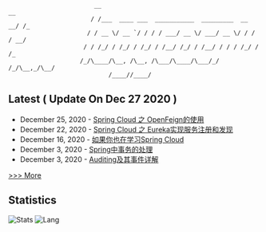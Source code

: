 
```
                        __                                              __ 
                       / /___  ____ ___  ___________  _________  __  __/ /_
                      / / __ \/ __ `/ / / / ___/ __ \/ ___/ __ \/ / / / __/
                     / / /_/ / /_/ / /_/ / /__/ /_/ / /__/ / / / /_/ / /_  
                    /_/\____/\__, /\__, /\___/\____/\___/_/ /_/\__,_/\__/  
                            /____//____/                                                                    
```


## Latest ( Update On  Dec 27 2020 )
* December 25, 2020 - [Spring Cloud 之 OpenFeign的使用](https://logycoco.xyz/2020/024_spring_cloud_notes_feign/) 
* December 22, 2020 - [Spring Cloud 之 Eureka实现服务注册和发现](https://logycoco.xyz/2020/023_spring_cloud_notes_eureka/) 
* December 16, 2020 - [如果你也在学习Spring Cloud](https://logycoco.xyz/2020/022_spring_cloud_notes_01/) 
* December 3, 2020 - [Spring中事务的处理](https://logycoco.xyz/2020/021_springdatajpa_transactional/) 
* December 3, 2020 - [Auditing及其事件详解](https://logycoco.xyz/2020/020_springdatajpa_auditing/) 

[>>> More](https://logycoco.xyz/posts/)
## Statistics
![Stats](https://github-readme-stats.vercel.app/api?username=logycoconut)
![Lang](https://github-readme-stats.vercel.app/api/top-langs/?username=logycoconut&hide=html&layout=compact)
